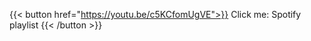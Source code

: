 ---
---
{{< button href="https://youtu.be/c5KCfomUgVE">}}
Click me: Spotify playlist
{{< /button >}}

